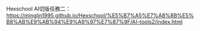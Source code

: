 Hexschool
AI切版任務二：https://minglin1995.github.io/Hexschool/%E5%B7%A5%E7%A8%8B%E5%B8%AB%E9%AB%94%E9%A9%97%E7%87%9F/AI-tools2/index.html

